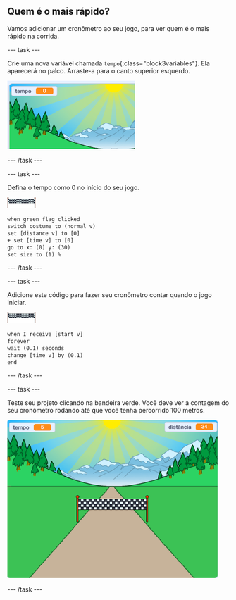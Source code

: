 ## Quem é o mais rápido?

Vamos adicionar um cronômetro ao seu jogo, para ver quem é o mais rápido na corrida.

--- task ---

Crie uma nova variável chamada `tempo`{:class="block3variables"}. Ela aparecerá no palco. Arraste-a para o canto superior esquerdo.

![variável tempo no centro do palco](images/sprint-timer-create.png)

--- /task ---

--- task ---

Defina o tempo como 0 no início do seu jogo.

![ator linha de chegada](images/finish-line-sprite.png)

```blocks3
when green flag clicked
switch costume to (normal v)
set [distance v] to [0]
+ set [time v] to [0]
go to x: (0) y: (30)
set size to (1) %
```

--- /task ---

--- task ---

Adicione este código para fazer seu cronômetro contar quando o jogo iniciar.

![ator linha de chegada](images/finish-line-sprite.png)

```blocks3
when I receive [start v]
forever
wait (0.1) seconds
change [time v] by (0.1)
end
```

--- /task ---

--- task ---

Teste seu projeto clicando na bandeira verde. Você deve ver a contagem do seu cronômetro rodando até que você tenha percorrido 100 metros.

![variáveis tempo e distância no palco](images/sprint-timer-test.png)

--- /task ---

